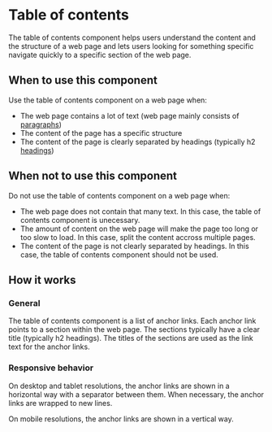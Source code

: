 # Table of contents

The table of contents component helps users understand the content and the structure of a web page and lets users looking for something specific navigate quickly to a specific section of the web page.

## When to use this component

Use the table of contents component on a web page when:

* The web page contains a lot of text (web page mainly consists of <a href="{{path './paragraph.html'}}">paragraphs</a>)
* The content of the page has a specific structure
* The content of the page is clearly separated by headings (typically h2 <a href="{{path './heading.html'}}">headings</a>)

## When not to use this component

Do not use the table of contents component on a web page when:

* The web page does not contain that many text. In this case, the table of contents component is unecessary.
* The amount of content on the web page will make the page too long or too slow to load. In this case, split the content accross multiple pages.
* The content of the page is not clearly separated by headings. In this case, the table of contents component should not be used.

## How it works

### General

The table of contents component is a list of anchor links. Each anchor link points to a section within the web page. The sections typically have a clear title (typically h2 headings). The titles of the sections are used as the link text for the anchor links.

### Responsive behavior

On desktop and tablet resolutions, the anchor links are shown in a horizontal way with a separator between them. When necessary, the anchor links are wrapped to new lines.

On mobile resolutions, the anchor links are shown in a vertical way.
